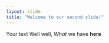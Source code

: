 ```yaml
---
layout: slide
title: "Welcome to our second slide!"
---
```

Your text
Well well, _What_ we have __here__
